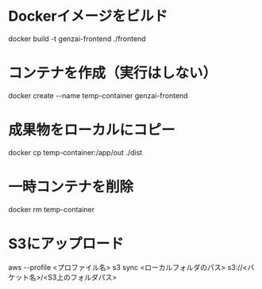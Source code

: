 # Dockerイメージをビルド
docker build -t genzai-frontend ./frontend

# コンテナを作成（実行はしない）
docker create --name temp-container genzai-frontend

# 成果物をローカルにコピー
docker cp temp-container:/app/out ./dist

# 一時コンテナを削除
docker rm temp-container

# S3にアップロード
aws --profile <プロファイル名> s3 sync <ローカルフォルダのパス> s3://<バケット名>/<S3上のフォルダパス>